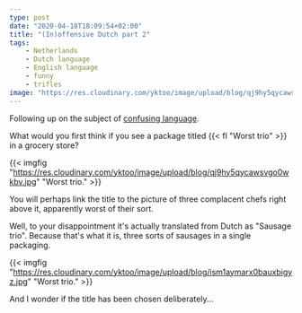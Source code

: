 ```yaml
---
type: post
date: "2020-04-18T18:09:54+02:00"
title: "(In)offensive Dutch part 2"
tags:
    - Netherlands
    - Dutch language
    - English language
    - funny
    - trifles
image: "https://res.cloudinary.com/yktoo/image/upload/blog/qj9hy5qycawsvgo0wkbv.jpg"
---
```


Following up on the subject of [confusing language](0396).

What would you first think if you see a package titled {{< fl "Worst trio" >}} in a grocery store?

<!--more-->

{{< imgfig "https://res.cloudinary.com/yktoo/image/upload/blog/qj9hy5qycawsvgo0wkbv.jpg" "Worst trio." >}}

You will perhaps link the title to the picture of three complacent chefs right above it, apparently worst of their sort.

Well, to your disappointment it's actually translated from Dutch as "Sausage trio". Because that's what it is, three sorts of sausages in a single packaging.

{{< imgfig "https://res.cloudinary.com/yktoo/image/upload/blog/ism1aymarx0bauxbigyz.jpg" "Worst trio." >}}

And I wonder if the title has been chosen deliberately…
